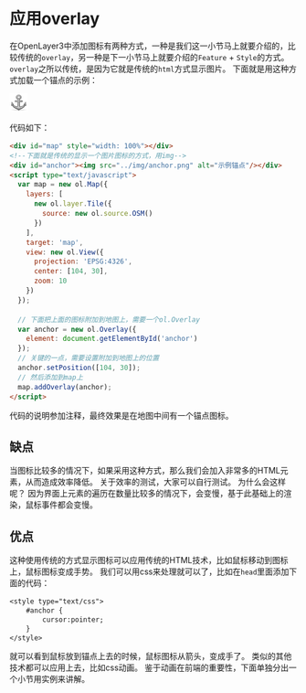 # 应用overlay

在OpenLayer3中添加图标有两种方式，一种是我们这一小节马上就要介绍的，比较传统的`overlay`，另一种是下一小节马上就要介绍的`Feature` + `Style`的方式。 `overlay`之所以传统，是因为它就是传统的`html`方式显示图片。 下面就是用这种方式加载一个锚点的示例：

<head>                  
	<link href="../src/ol3.13.1/ol.css" rel="stylesheet" type="text/css" />
	<script type="text/javascript" src="../src/ol3.13.1/ol.js" charset="utf-8"></script>
</head>
<div id="map" style="width: 100%"></div>
<div id="anchor"><img src="../img/anchor.png" alt="示例锚点"/></div>
<script type="text/javascript">
  var map = new ol.Map({
    layers: [
      new ol.layer.Tile({
        source: new ol.source.OSM()
      })
    ],
    target: 'map',
    view: new ol.View({
      projection: 'EPSG:4326',
      center: [104, 30],
      zoom: 10
    })
  });

  var anchor = new ol.Overlay({
    element: document.getElementById('anchor')
  });
  anchor.setPosition([104, 30]);
  map.addOverlay(anchor);
</script>

代码如下：
```html
<div id="map" style="width: 100%"></div>
<!--下面就是传统的显示一个图片图标的方式，用img-->
<div id="anchor"><img src="../img/anchor.png" alt="示例锚点"/></div>
<script type="text/javascript">
  var map = new ol.Map({
    layers: [
      new ol.layer.Tile({
        source: new ol.source.OSM()
      })
    ],
    target: 'map',
    view: new ol.View({
      projection: 'EPSG:4326',
      center: [104, 30],
      zoom: 10
    })
  });

  // 下面把上面的图标附加到地图上，需要一个ol.Overlay
  var anchor = new ol.Overlay({
    element: document.getElementById('anchor')
  });
  // 关键的一点，需要设置附加到地图上的位置
  anchor.setPosition([104, 30]);
  // 然后添加到map上
  map.addOverlay(anchor);
</script>
```
代码的说明参加注释，最终效果是在地图中间有一个锚点图标。 

## 缺点
当图标比较多的情况下，如果采用这种方式，那么我们会加入非常多的HTML元素，从而造成效率降低。 关于效率的测试，大家可以自行测试。 为什么会这样呢？ 因为界面上元素的遍历在数量比较多的情况下，会变慢，基于此基础上的渲染，鼠标事件都会变慢。

## 优点
这种使用传统的方式显示图标可以应用传统的HTML技术，比如鼠标移动到图标上，鼠标图标变成手势。 我们可以用css来处理就可以了，比如在`head`里面添加下面的代码：

<style type="text/css">
	#anchor {
		cursor:pointer;
	}
</style>

```
<style type="text/css">
	#anchor {
		cursor:pointer;
	}
</style>
```
就可以看到鼠标放到锚点上去的时候，鼠标图标从箭头，变成手了。 类似的其他技术都可以应用上去，比如css动画。 鉴于动画在前端的重要性，下面单独分出一个小节用实例来讲解。
